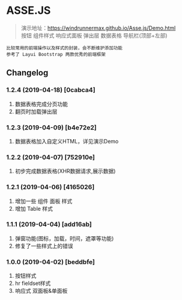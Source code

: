 # ASSE.JS
>演示地址：https://windrunnermax.github.io/Asse.js/Demo.html  
> 按钮 组件样式 响应式面板 弹出层 数据表格 导航栏(顶部+左部)
```
比较常用的前端操作以及样式的封装，会不断维护添加功能  
参考了 Layui Bootstrap 两款优秀的前端框架
```

## Changelog

### 1.2.4 (2019-04-18) [0cabca4]
1. 数据表格完成分页功能
2. 翻页时加载弹出层

### 1.2.3 (2019-04-09) [b4e72e2]
1. 数据表格加入自定义HTML，详见演示Demo

### 1.2.2 (2019-04-07) [752910e]
1. 初步完成数据表格(XHR数据请求,展示数据)

### 1.2.1 (2019-04-06) [4165026] 
1. 增加一些 组件 面板 样式
2. 增加 Table 样式

### 1.1.1 (2019-04-04) [add16ab] 
1. 弹窗功能(图标，加载，时间，遮罩等功能)
2. 修复了一些样式上的错误

### 1.0.0 (2019-04-02) [beddbfe] 
1. 按钮样式 
2. hr fieldset样式
3. 响应式 双面板&单面板
